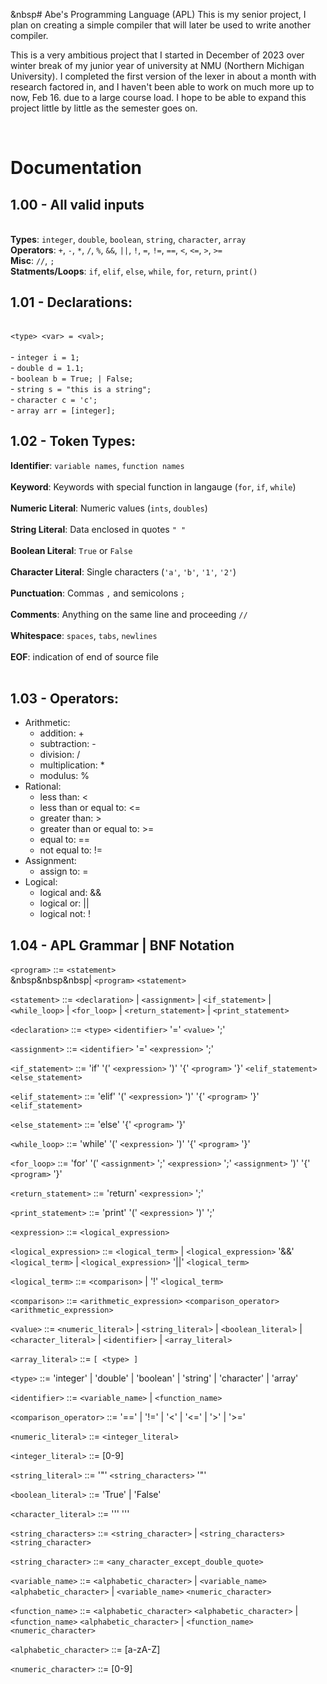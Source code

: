 &nbsp# Abe's Programming Language (APL)
This is my senior project, I plan on creating a simple compiler that will later be used to write another compiler. 

This is a very ambitious project that I started in December of 2023 over winter break of my junior year of university at NMU (Northern Michigan University). I completed the first version of the lexer in about a month with research factored in, and I haven't been able to work on much more up to now, Feb 16. due to a large course load. I hope to be able to expand this project little by little as the semester goes on.

<br>

# Documentation

## 1.00 - All valid inputs
<br> **Types**: `integer`, `double`, `boolean`, `string`, `character`, `array`
<br> **Operators**: `+`, `-`, `*`, `/`, `%`, `&&`, `||`, `!`, `=`, `!=`, `==`, `<`, `<=`, `>`, `>=`
<br> **Misc**: `//`, `;`
<br> **Statments/Loops**: `if`, `elif`, `else`, `while`, `for`, `return`, `print()`



## 1.01 - Declarations:
<br> `<type> <var> = <val>;`
<br><br>-  `integer i = 1;`
<br>- `double d = 1.1;`
<br>- `boolean b = True; | False;`
<br>- `string s = "this is a string";`
<br>- `character c = 'c';`
<br>- `array arr = [integer];`
<br>

## 1.02 - Token Types:
**Identifier**: `variable names`, `function names` <br><br>
**Keyword**: Keywords with special function in langauge (`for`, `if`, `while`) <br><br>
**Numeric Literal**: Numeric values (`ints`, `doubles`)<br><br>
**String Literal**: Data enclosed in quotes `" "` <br><br>
**Boolean Literal**: `True` or `False`<br><br>
**Character Literal**: Single characters (`'a'`, `'b'`, `'1'`, `'2'`)<br><br>
**Punctuation**: Commas `,` and semicolons `;`<br><br>
**Comments**: Anything on the same line and proceeding `//`<br><br>
**Whitespace**: `spaces`, `tabs`, `newlines`<br><br>
**EOF**: indication of end of source file<br><br>


## 1.03 - Operators:
- Arithmetic:
    - addition: +
    - subtraction: -
    - division: /
    - multiplication: *
    - modulus: %
- Rational:
    - less than: <
    - less than or equal to: <=
    - greater than: >
    - greater than or equal to: >=
    - equal to: ==
    - not equal to: != 
- Assignment:
    - assign to: = 
- Logical:
    - logical and: &&
    - logical or: ||
    - logical not: ! <br>



## 1.04 - APL Grammar | BNF Notation
`<program>` ::= `<statement>` <br>&nbsp&nbsp&nbsp| `<program>` `<statement>` <br>

`<statement>` ::= `<declaration>` | `<assignment>` | `<if_statement>` | `<while_loop>` | `<for_loop>` | `<return_statement>` | `<print_statement>` 

`<declaration>` ::= `<type>` `<identifier>` '=' `<value>` ';' 

`<assignment>` ::= `<identifier>` '=' `<expression>` ';' 

`<if_statement>` ::= 'if' '(' `<expression>` ')' '{' `<program>` '}' `<elif_statement>` `<else_statement>`

`<elif_statement>` ::= 'elif' '(' `<expression>` ')' '{' `<program>` '}' `<elif_statement>`

`<else_statement>` ::= 'else' '{' `<program>` '}'

`<while_loop>` ::= 'while' '(' `<expression>` ')' '{' `<program>` '}' 

`<for_loop>` ::= 'for' '(' `<assignment>` ';' `<expression>` ';' `<assignment>` ')' '{' `<program>` '}' 

`<return_statement>` ::= 'return' `<expression>` ';' 

`<print_statement>` ::= 'print' '(' `<expression>` ')' ';' 

`<expression>` ::= `<logical_expression>` 

`<logical_expression>` ::= `<logical_term>` | `<logical_expression>` '&&' `<logical_term>` | `<logical_expression>` '||' `<logical_term>` 

`<logical_term>` ::= `<comparison>` | '!' `<logical_term>`

`<comparison>` ::= `<arithmetic_expression>` `<comparison_operator>` `<arithmetic_expression>` 

`<value>` ::= `<numeric_literal>` | `<string_literal>` | `<boolean_literal>` | `<character_literal>` | `<identifier>` | `<array_literal>`

`<array_literal>` ::= `[ <type> ]` 

`<type>` ::= 'integer' | 'double' | 'boolean' | 'string' | 'character' | 'array' 

`<identifier>` ::= `<variable_name>` | `<function_name>`

`<comparison_operator>` ::= '==' | '!=' | '<' | '<=' | '>' | '>='

`<numeric_literal>` ::= `<integer_literal>`

`<integer_literal>` ::= [0-9]

`<string_literal>` ::= '"' `<string_characters>` '"' 

`<boolean_literal>` ::= 'True' | 'False' 

`<character_literal>` ::= '\'' <character> '\'' 

`<string_characters>` ::= `<string_character>` | `<string_characters>` `<string_character>` 

`<string_character>` ::= `<any_character_except_double_quote>`

`<variable_name>` ::= `<alphabetic_character>` | `<variable_name>` `<alphabetic_character>` | `<variable_name>` `<numeric_character>`

`<function_name>` ::= `<alphabetic_character>` `<alphabetic_character>` | `<function_name>` `<alphabetic_character>` | `<function_name>` `<numeric_character>` 

`<alphabetic_character>` ::= [a-zA-Z]

`<numeric_character>` ::= [0-9]

